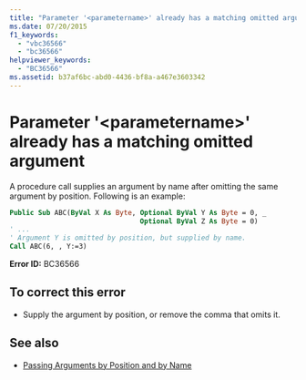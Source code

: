 ```yaml
---
title: "Parameter '<parametername>' already has a matching omitted argument"
ms.date: 07/20/2015
f1_keywords: 
  - "vbc36566"
  - "bc36566"
helpviewer_keywords: 
  - "BC36566"
ms.assetid: b37af6bc-abd0-4436-bf8a-a467e3603342
---
```

# Parameter '\<parametername>' already has a matching omitted argument
A procedure call supplies an argument by name after omitting the same argument by position. Following is an example:  
  
```vb  
Public Sub ABC(ByVal X As Byte, Optional ByVal Y As Byte = 0, _  
                                Optional ByVal Z As Byte = 0)  
' ...  
' Argument Y is omitted by position, but supplied by name.  
Call ABC(6, , Y:=3)     
```  
  
 **Error ID:** BC36566  
  
## To correct this error  
  
-   Supply the argument by position, or remove the comma that omits it.  
  
## See also
- [Passing Arguments by Position and by Name](../../visual-basic/programming-guide/language-features/procedures/passing-arguments-by-position-and-by-name.md)
